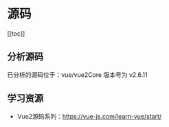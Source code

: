 # 源码

[[toc]]

## 分析源码


已分析的源码位于：vue/vue2Core
版本号为 v2.6.11


## 学习资源

- Vue2源码系列：https://vue-js.com/learn-vue/start/